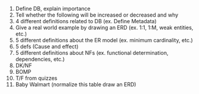 1. Define DB, explain importance
2. Tell whether the following will be increased or decreased and why
3. 4 different definitions related to DB (ex. Define Metadata)
4. Give a real world example by drawing an ERD (ex. 1:1, 1:M, weak entities, etc.)
5. 5 different definitions about the ER model (ex. minimum cardinality, etc.)
6. 5 defs (Cause and effect)
7. 5 different definitions about NFs (ex. functional determination, dependencies, etc.)
9. DK/NF
10. BOMP
11. T/F from quizzes
12. Baby Walmart (normalize this table draw an ERD)
